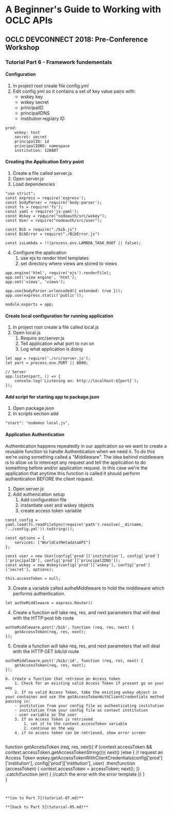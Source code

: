 # A Beginner's Guide to Working with OCLC APIs
## OCLC DEVCONNECT 2018: Pre-Conference Workshop
### Tutorial Part 6 - Framework fundementals

#### Configuration
1. In project root create file config.yml
2. Edit config.yml so it contains a set of key value pairs with:
    - wskey key
    - wskey secret
    - principalID
    - principalIDNS
    - institution registry ID
	
```
prod:
    wskey: test
    secret: secret
    principalID: id 
    principalIDNS: namespace
    institution: 128807
```

#### Creating the Application Entry point
1. Create a file called server.js
2. Open server.js
3. Load dependencies
```
"use strict";
const express = require('express');
const bodyParser = require('body-parser');
const fs = require('fs');
const yaml = require('js-yaml');
const Wskey = require("nodeauth/src/wskey");
const User = require("nodeauth/src/user");

const Bib = require("./bib.js")
const BibError = require("./BibError.js")

const isLambda = !!(process.env.LAMBDA_TASK_ROOT || false);

```

4. Configure the application
    1. use ejs to render html templates
    2. set directory where views are stored to views
    
```
app.engine('html', require('ejs').renderFile);
app.set('view engine', 'html');
app.set('views', 'views'); 
 
app.use(bodyParser.urlencoded({ extended: true }));
app.use(express.static('public'));

module.exports = app;
```

#### Create local configuration for running application
1. In project root create a file called local.js
2. Open local.js
    1. Require src/server.js
    2. Tell application what port to run on
    3. Log what application is doing

```
let app = require('./src/server.js');
let port = process.env.PORT || 8000;

// Server
app.listen(port, () => {
    console.log(`Listening on: http://localhost:${port}`);
});
```

#### Add script for starting app to package.json
1. Open package.json
2. In scripts section add

```
"start": "nodemon local.js",
```

#### Application Authentication
Authentication happens repeatedly in our application so we want to create a reusable function to handle Authentication when we need it. To do this we're using something called a "Middleware".
The idea behind middleware is to allow us to intercept any request and tell the application to do something before and/or application request. 
In this case we're the application that anytime this function is called it should perform authentication BEFORE the client request.

1. Open server.js
2. Add authenication setup
    1. Add configuration file 
    2. instantiate user and wskey objects
    3. create access token variable
    

```
const config = yaml.load(fs.readFileSync(require('path').resolve(__dirname, '../config.yml')).toString());

const options = {
    services: ["WorldCatMetadataAPI"]
};

const user = new User(config['prod']['institution'], config['prod']['principalID'], config['prod']['principalIDNS']);
const wskey = new Wskey(config['prod']['wskey'], config['prod']['secret'], options);

this.accessToken = null;
```


3. Create a variable called autheMiddleware to hold the middleware which performs authentication.

```
let autheMiddleware = express.Router()
```

4. Create a function will take req, res, and next parameters that will deal with the HTTP post bib route
```
autheMiddleware.post('/bib', function (req, res, next) {
    getAccessToken(req, res, next);
});
```
     
5. Create a function will take req, res, and next parameters that will deal with the HTTP GET bib/id route
```
autheMiddleware.post('/bib/:id', function (req, res, next) {
    getAccessToken(req, res, next);
});

6. Create a function that retrieve an Access token
    1. Check for an existing valid Access Token if present go on your way
    2. If no valid Access Token, take the existing wskey object in your container and use the getAccessTokenWithClientCredentials method passing in:
    - institution from your config file as authenticating institution
    - institution from your config file as context institution
    - user variable as the user
    3. If an Access Token is retrieved 
        1. set it to the context.accessToken variable
        2. continue on the way
    4. if no access token can be retrieved, show error screen     
    
```   
function getAccessToken (req, res, next){ 
    if (context.accessToken && context.accessToken.getAccessTokenString()){
        next()
    }else {
        // request an Access Token
        wskey.getAccessTokenWithClientCredentials(config['prod']['institution'], config['prod']['institution'], user)
            .then(function (accessToken) {
                context.accessToken = accessToken;
                next();
            })
            .catch(function (err) {
                //catch the error with the error template
            })
    }   
}
```


**[on to Part 7](tutorial-07.md)**

**[back to Part 5](tutorial-05.md)**